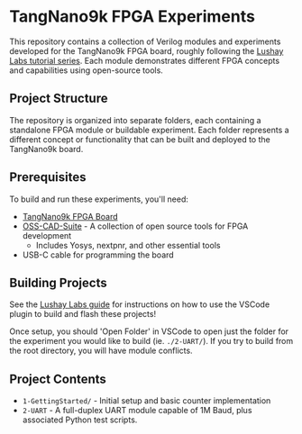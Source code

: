 # TangNano9k FPGA Experiments

This repository contains a collection of Verilog modules and experiments developed for the TangNano9k FPGA board, roughly following the [Lushay Labs tutorial series](https://learn.lushaylabs.com/tang-nano-series/). Each module demonstrates different FPGA concepts and capabilities using open-source tools.

## Project Structure

The repository is organized into separate folders, each containing a standalone FPGA module or buildable experiment. Each folder represents a different concept or functionality that can be built and deployed to the TangNano9k board.

## Prerequisites

To build and run these experiments, you'll need:

- [TangNano9k FPGA Board](https://api.lushaylabs.com/tang-nano-9k)
- [OSS-CAD-Suite](https://github.com/YosysHQ/oss-cad-suite-build) - A collection of open source tools for FPGA development
  - Includes Yosys, nextpnr, and other essential tools
- USB-C cable for programming the board

## Building Projects

See the [Lushay Labs guide](https://learn.lushaylabs.com/getting-setup-with-the-tang-nano-9k/#the-open-source-toolchain) for instructions on how to use the VSCode plugin to build and flash these projects!

Once setup, you should 'Open Folder' in VSCode to open just the folder for the experiment you would like to build (ie. `./2-UART/`). If you try to build from the root directory, you will have module conflicts.

## Project Contents

- `1-GettingStarted/` - Initial setup and basic counter implementation
- `2-UART` - A full-duplex UART module capable of 1M Baud, plus associated Python test scripts.

